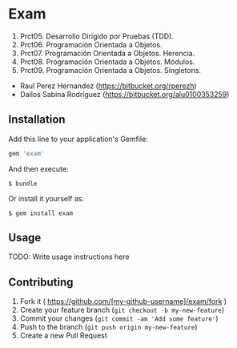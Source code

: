 # Exam

1. Prct05. Desarrollo Dirigido por Pruebas (TDD).
2. Prct06. Programación Orientada a Objetos.
3. Prct07. Programación Orientada a Objetos. Herencia.
4. Prct08. Programación Orientada a Objetos. Módulos.
5. Prct09. Programación Orientada a Objetos. Singletons.

* Raul Perez Hernandez (https://bitbucket.org/rperezh)
* Dailos Sabina Rodríguez (https://bitbucket.org/alu0100353259)

## Installation

Add this line to your application's Gemfile:

```ruby
gem 'exam'
```

And then execute:

    $ bundle

Or install it yourself as:

    $ gem install exam

## Usage

TODO: Write usage instructions here

## Contributing

1. Fork it ( https://github.com/[my-github-username]/exam/fork )
2. Create your feature branch (`git checkout -b my-new-feature`)
3. Commit your changes (`git commit -am 'Add some feature'`)
4. Push to the branch (`git push origin my-new-feature`)
5. Create a new Pull Request
